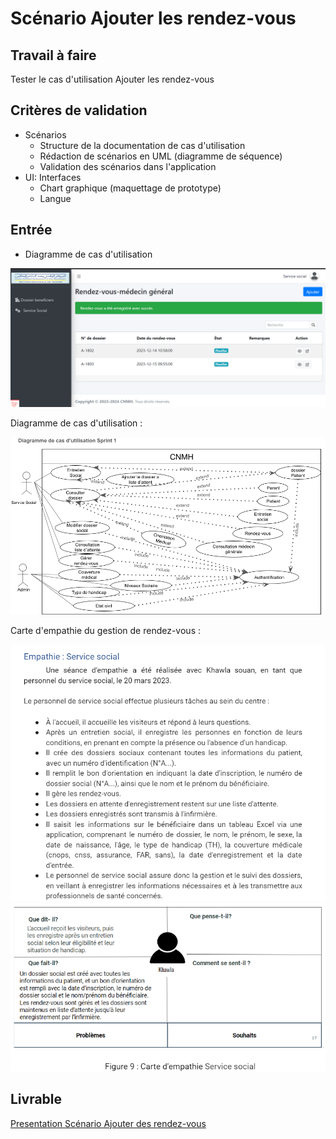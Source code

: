 # Scénario Ajouter les rendez-vous

## Travail à faire
Tester le cas d'utilisation  Ajouter les rendez-vous

## Critères de validation
- Scénarios
  - Structure de la documentation de cas d'utilisation
  - Rédaction de scénarios en UML (diagramme de séquence)
  - Validation des scénarios dans l'application
- UI: Interfaces
  - Chart graphique (maquettage de prototype)
  - Langue

## Entrée
- Diagramme de cas d'utilisation
<img src="imgs\rendez.png">


Diagramme de cas d'utilisation :

<img src="imgs\Casd'utilisationsprint1.png">

Carte d'empathie du gestion de rendez-vous : 

<img src="imgs\Carted'empathie.png">

<img src="imgs\Carted'empathie2.png">

## Livrable
[Presentation Scénario Ajouter des rendez-vous ](https://docs.google.com/presentation/d/1NseD9JhM040giO7ZgcjKkrrbrzeoyQKIAd1QMdPe2V8/edit?usp=sharing)
